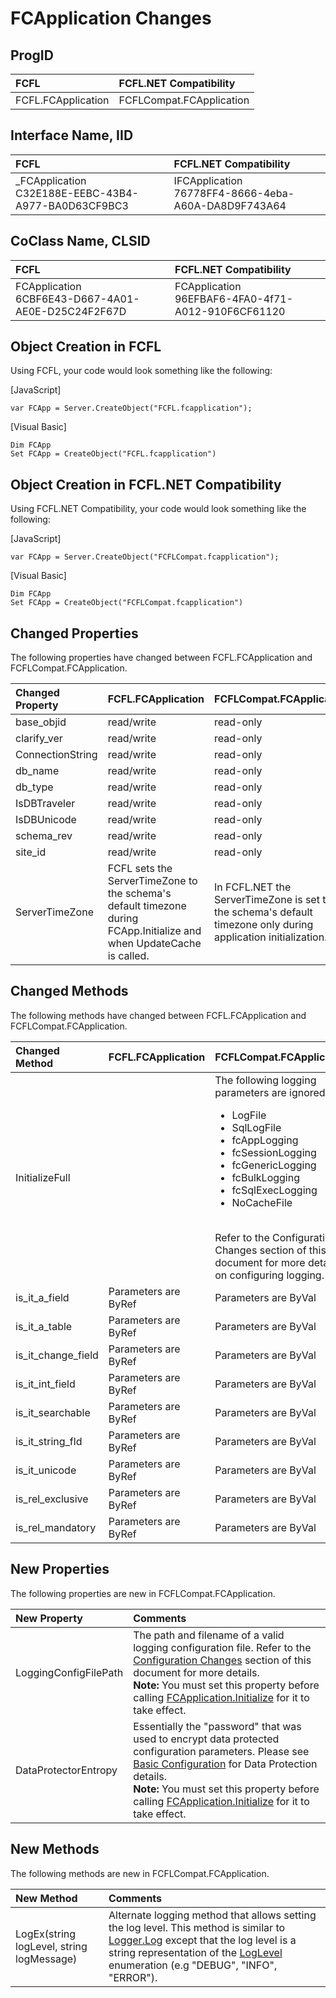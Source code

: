 # FCApplication Changes

## ProgID

| FCFL | FCFL.NET Compatibility |
|:--- |:--- |
| FCFL.FCApplication | FCFLCompat.FCApplication |

## Interface Name, IID

| FCFL | FCFL.NET Compatibility |
|:--- |:--- |
| _FCApplication<br/>C32E188E-EEBC-43B4-A977-BA0D63CF9BC3 | IFCApplication<br/>76778FF4-8666-4eba-A60A-DA8D9F743A64 |


## CoClass Name, CLSID

| FCFL | FCFL.NET Compatibility |
|:--- |:--- |
| FCApplication<br/>6CBF6E43-D667-4A01-AE0E-D25C24F2F67D | FCApplication<br/>96EFBAF6-4FA0-4f71-A012-910F6CF61120 |

## Object Creation in FCFL

Using FCFL, your code would look something like the following:

[JavaScript]
```
var FCApp = Server.CreateObject("FCFL.fcapplication");
```

[Visual Basic]
```vbnet
Dim FCApp
Set FCApp = CreateObject("FCFL.fcapplication")
```

## Object Creation in FCFL.NET Compatibility

Using FCFL.NET Compatibility, your code would look something like the following:

[JavaScript]
```
var FCApp = Server.CreateObject("FCFLCompat.fcapplication");
```

[Visual Basic]
```vbnet
Dim FCApp
Set FCApp = CreateObject("FCFLCompat.fcapplication")
```

## Changed Properties

The following properties have changed between FCFL.FCApplication and FCFLCompat.FCApplication.

| Changed Property | FCFL.FCApplication | FCFLCompat.FCApplication |
|:--- |:--- |:--- |
| base_objid | read/write | read-only |
| clarify_ver | read/write | read-only |
| ConnectionString | read/write | read-only |
| db_name | read/write | read-only |
| db_type | read/write | read-only |
| IsDBTraveler | read/write | read-only |
| IsDBUnicode | read/write | read-only |
| schema_rev | read/write | read-only |
| site_id | read/write | read-only |
| ServerTimeZone | FCFL sets the ServerTimeZone to the schema's default timezone during FCApp.Initialize and when UpdateCache is called. | In FCFL.NET the ServerTimeZone is set to the schema's default timezone only during application initialization. |

## Changed Methods

The following methods have changed between FCFL.FCApplication and FCFLCompat.FCApplication.

| Changed Method | FCFL.FCApplication | FCFLCompat.FCApplication |
|:--- |:--- |:--- |
| InitializeFull |  | The following logging parameters are ignored:<br/><ul><li>LogFile</li><li>SqlLogFile</li><li>fcAppLogging</li><li>fcSessionLogging</li><li>fcGenericLogging</li><li>fcBulkLogging</li><li>fcSqlExecLogging</li><li>NoCacheFile</li></ul><br/>Refer to the Configuration Changes section of this document for more details on configuring logging. |
| is_it_a_field | Parameters are ByRef | Parameters are ByVal |
| is_it_a_table | Parameters are ByRef | Parameters are ByVal |
| is_it_change_field | Parameters are ByRef | Parameters are ByVal |
| is_it_int_field | Parameters are ByRef | Parameters are ByVal |
| is_it_searchable | Parameters are ByRef | Parameters are ByVal |
| is_it_string_fld | Parameters are ByRef | Parameters are ByVal |
| is_it_unicode | Parameters are ByRef | Parameters are ByVal |
| is_rel_exclusive | Parameters are ByRef | Parameters are ByVal |
| is_rel_mandatory | Parameters are ByRef | Parameters are ByVal |

## New Properties

The following properties are new in FCFLCompat.FCApplication.

| New Property | Comments |
|:--- |:--- |
| LoggingConfigFilePath | The path and filename of a valid logging configuration file. Refer to the [Configuration Changes](configuration-changes.md) section of this document for more details.<br/>**Note:** You must set this property before calling [FCApplication.Initialize]() for it to take effect. |
| DataProtectorEntropy | Essentially the "password" that was used to encrypt data protected configuration parameters. Please see [Basic Configuration](/articles/basic-configuration.md) for Data Protection details.<br/>**Note:** You must set this property before calling [FCApplication.Initialize]() for it to take effect. |

## New Methods

The following methods are new in FCFLCompat.FCApplication.

| New Method | Comments |
|:--- |:--- |
| LogEx(string logLevel, string logMessage) | Alternate logging method that allows setting the log level. This method is similar to [Logger.Log]() except that the log level is a string representation of the [LogLevel]() enumeration (e.g "DEBUG", "INFO", "ERROR"). |
